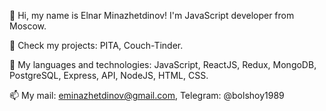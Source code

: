 👋 Hi, my name is Elnar Minazhetdinov! I'm JavaScript developer from Moscow.

🌱 Check my projects: PITA, Couch-Tinder.

💞️ My languages and technologies: JavaScript, ReactJS, Redux, MongoDB, PostgreSQL, Express, API, NodeJS, HTML, CSS.

📫 My mail: eminazhetdinov@gmail.com, Telegram: @bolshoy1989

